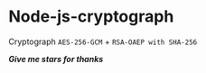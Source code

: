 # Node-js-cryptograph

Cryptograph ```AES-256-GCM``` + ```RSA-OAEP with SHA-256```


___Give me stars for thanks___
